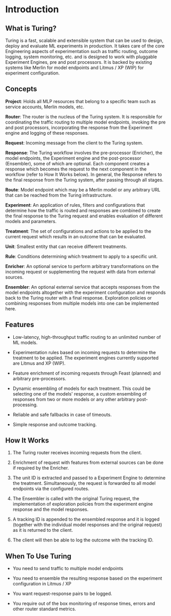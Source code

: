 # Introduction

## What is Turing?

Turing is a fast, scalable and extensible system that can be used to design, deploy and evaluate ML experiments in production. It takes care of the core Engineering aspects of experimentation such as traffic routing, outcome logging, system monitoring, etc. and is designed to work with pluggable Experiment Engines, pre and post processors. It is backed by existing systems like Merlin for model endpoints and Litmus / XP (WIP) for experiment configuration.

## Concepts
**Project**: Holds all MLP resources that belong to a specific team such as service accounts, Merlin models, etc.

**Router**: The router is the nucleus of the Turing system. It is responsible for coordinating the traffic routing to multiple model endpoints, invoking the pre and post processors, incorporating the response from the Experiment engine and logging of these responses.  

**Request**: Incoming message from the client to the Turing system.

**Response**: The Turing workflow involves the pre-processor (Enricher), the model endpoints, the Experiment engine and the post-processor (Ensembler), some of which are optional. Each component creates a response which becomes the request to the next component in the workflow (refer to How It Works below). In general, the Response refers to the final response from the Turing system, after passing through all stages.

**Route**: Model endpoint which may be a Merlin model or any arbitrary URL that can be reached from the Turing infrastructure.

**Experiment**: An application of rules, filters and configurations that determine how the traffic is routed and responses are combined to create the final response to the Turing request and enables evaluation of different models and parameters.

**Treatment**: The set of configurations and actions to be applied to the current request which results in an outcome that can be evaluated.

**Unit**: Smallest entity that can receive different treatments.

**Rule**: Conditions determining which treatment to apply to a specific unit.

**Enricher**: An optional service to perform arbitrary transformations on the incoming request or supplementing the request with data from external sources.

**Ensembler**: An optional external service that accepts responses from the model endpoints altogether with the experiment configuration and responds back to the Turing router with a final response. Exploration policies or combining responses from multiple models into one can be implemented here.

## Features
* Low-latency, high-throughput traffic routing to an unlimited number of ML models.

* Experimentation rules based on incoming requests to determine the treatment to be applied. The experiment engines currently supported are Litmus and XP (WIP).

* Feature enrichment of incoming requests through Feast (planned) and arbitrary pre-processors.

* Dynamic ensembling of models for each treatment. This could be selecting one of the models' response, a custom ensembling of responses from two or more models or any other arbitrary post-processing.

* Reliable and safe fallbacks in case of timeouts.

* Simple response and outcome tracking.

## How It Works

1. The Turing router receives incoming requests from the client.

2. Enrichment of request with features from external sources can be done if required by the Enricher. 

3. The unit ID is extracted and passed to a Experiment Engine to determine the treatment. Simultaneously, the request is forwarded to all model endpoints via the configured routes.

4. The Ensembler is called with the original Turing request, the implementation of exploration policies from the experiment engine response and the model responses.

5. A tracking ID is appended to the ensembled response and it is logged (together with the individual model responses and the original request) as it is returned to the client.

6. The client will then be able to log the outcome with the tracking ID.

## When To Use Turing
* You need to send traffic to multiple model endpoints

* You need to ensemble the resulting response based on the experiment configuration in Litmus / XP

* You want request-response pairs to be logged.

* You require out of the box monitoring of response times, errors and other router standard metrics.
